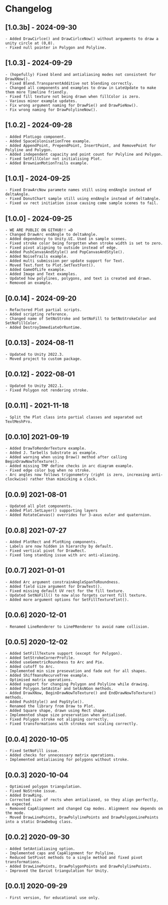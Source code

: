 # Changelog


## [1.0.3b] - 2024-09-30

	- Added DrawCirlce() and DrawCirlceNow() without arguments to draw a unity circle at (0,0).
	- Fixed null pointer in Polygon and Polyline.


## [1.0.3] - 2024-09-29

	- (hopefully) Fixed blend and antialiasing modes not consistent for DrawXNow().
	- Fixed Blend.TransparentAdditive not blending correctly.
	- Changed all components and examples to draw in LateUpdate to make them more Timeline friendly.
	- Fixed fill texture not being drawn when fillColor is zero.
	- Various minor example updates.
	- Fix wrong argument naming for DrawPie() and DrawPieNow().
	- Fix wrong naming for DrawPolylineNow().


## [1.0.2] - 2024-09-28

	- Added PlotLogo component.
	- Added SpaceColonisationTree example.
	- Added AppendPoint, PrependPoint, InsertPoint, and RemovePoint for Polyline and Polygon.
	- Added independent capacity and point count for Polyline and Polygon.
	- Fixed SetFillColor not initialising Plot.
	- Added BrownianMotionTrails example.


## [1.0.1] - 2024-09-25

	- Fixed DrawArcNow paramete names still using endAngle instead of deltaAngle.
	- Fixed DonutChart sample still using endAngle instead of deltaAngle.
	- Fixed uv rect initiation issue causing come sample scenes to fail.


## [1.0.0] - 2024-09-25

	- WE ARE PUBLIC ON GITHUB!! =D
	- Changed DrawArc endAngle to deltaAngle.
	- Added dependency to Unity.UI. Used in sample scenes.
	- Fixed stroke color being forgotten when stroke width is set to zero.
	- Fixed pivot aligning to outside instead of edge.
	- Added PushCanvasAndStyle() and PopCanvasAndStyle().
	- Added NoiseTrails example.
	- Added multi submission per update support for Text.
	- Moved Text.font to Plot.SetTextFont().
	- Added GameOfLife example.
	- Added Image and Text examples.
	- Updated how polylines, polygons, and text is created and drawn.
	- Removed an example.


## [0.0.14] - 2024-09-20

	- Refactored Plot partial scripts.
	- Added scripting reference.
	- Changed name of SetNoStroke and SetNoFill to SetNoStrokeColor and SetNoFillColor.
	- Added DestroyImmediateOrRuntime.


## [0.0.13] - 2024-08-11

	- Updated to Unity 2022.3.
	- Moved project to custom package.


## [0.0.12] - 2022-08-01

	- Updated to Unity 2022.1.
	- Fixed Polygon not rendering stroke.


## [0.0.11] - 2021-11-18

	- Split the Plot class into partial classes and separated out TextMeshPro.


## [0.0.10] 2021-09-19

	- Added DrawToRenderTexture example.
	- Added J. Tarbells Substrate as example.
	- Added warning when using Draw() method after calling BeginDrawNowToTexture().
	- Added missing TMP define checks in arc diagram example.
	- Fixed edge color bug when no stroke.
	- Arc angles now follows trigonometry (right is zero, increasing anti-clockwise) rather than mimicking a clock.


## [0.0.9] 2021-08-01

	- Updated all plot components.
	- Added Plot.SetLayer() supporting layers
	- Added RotateCanvas() overrides for 3-axus euler and quaternion.


## [0.0.8] 2021-07-27

	- Added PlotRect and PlotRing components.
	- Labels are now hidden in hierarchy by default.
	- Fixed vertical pivot for DrawRect.
	- Fixed long standing issue with arc anti-aliasing.


## [0.0.7] 2021-01-01

 	- Added Arc argument constrainAngleSpanToRoundness.
 	- Added field size argument for DrawText().
 	- Fixed missing default UV rect for the fill texture.
 	- Updated SetNoFill() to now also forgets current fill texture.
 	- Added more argument options for SetFillTextureTint().


## [0.0.6] 2020-12-01

 	- Renamed LineRenderer to LinePRenderer to avoid name collision.


## [0.0.5] 2020-12-02

	- Added SetFillTexture support (except for Polygon).
	- Added SetStrokeCornerProfile.
	- Added useGemetricRoundness to Arc and Pie.
	- Added cutoff to Arc.
	- Implemented min size presevation and fade out for all shapes.
	- Added ShiffmansRecurveTree example.
	- Optimised matrix operations.
	- Added support for changing Polygon and Polyline while drawing.
	- Added Polygon.SetAsStar and SetAsNGon methods.
	- Added DrawXNow, BeginDrawNowToTexture() and EndDrawNowToTexture() methods.
	- Added PushStyle() and PopStyle().
	- Renamed the library from Draw to Plot.
	- Added Square shape, drawn using Rect shape.
	- Implemented shape size preservation when antialised.
	- Fixed Polygon stroke not aligning correctly.
	- Fixed transformations with strokes not scaling correctly.


## [0.0.4] 2020-10-05

	- Fixed SetNoFill issue.
	- Added checks for unnecessary matrix operations.
	- Implemented antialiasing for polygons without stroke.


## [0.0.3] 2020-10-04

	- Optimised polygon triangulation.
	- Fixed NoStroke issue.
	- Added DrawRing.
	- Corrected size of rects when antialiased, so they align perfectly, as expected.
	- Removed CapAlignment and changed Cap modes. Alignment now depends on the mode.
	- Moved DrawLinePoints, DrawPolylinePoints and DrawPolygonLinePoints into a static DrawDebug class.


## [0.0.2] 2020-09-30

	- Added SetAntialiasing option.
	- Implemented caps and CapAlignment for Polyline.
	- Reduced SetPivot methods to a single method and fixed pivot transformations.
	- Added DrawLinePoints, DrawPolygonPoints and DrawPolylinePoints.
	- Improved the Earcut triangulation for Unity.


## [0.0.1] 2020-09-29

	- First version, for educational use only.
